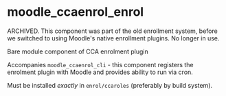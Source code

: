 moodle_ccaenrol_enrol
===================

ARCHIVED. This component was part of the old enrollment system, before we switched to using Moodle's native enrollment plugins. No longer in use.

Bare module component of CCA enrolment plugin

Accompanies `moodle_ccaenrol_cli` - this component registers the enrolment plugin with Moodle and provides ability to run via cron.

Must be installed *exactly* in `enrol/ccaroles` (preferably by build system).
